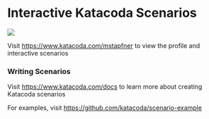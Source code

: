 # Interactive Katacoda Scenarios

[![](http://shields.katacoda.com/katacoda/mstapfner/count.svg)](https://www.katacoda.com/mstapfner "Get your profile on Katacoda.com")

Visit https://www.katacoda.com/mstapfner to view the profile and interactive scenarios

### Writing Scenarios
Visit https://www.katacoda.com/docs to learn more about creating Katacoda scenarios

For examples, visit https://github.com/katacoda/scenario-example
